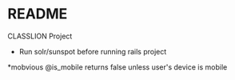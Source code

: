 # README

CLASSLION Project

* Run solr/sunspot before running rails project

*mobvious
@is_mobile returns false unless user's device is mobile